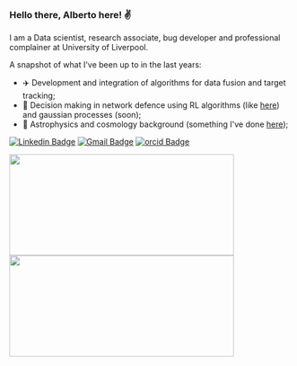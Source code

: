 ### Hello there, Alberto here! ✌️

I am a Data scientist, research associate, bug developer and professional complainer at University of Liverpool.

A snapshot of what I've been up to in the last years:
- ✈️ Development and integration of algorithms for data fusion and target tracking;
- 🤖 Decision making in network defence using RL algorithms (like [here](https://github.com/A-acuto/RLYawningTitan)) and gaussian processes (soon);  
- 🌌 Astrophysics and cosmology background (something I've done [here](https://academic.oup.com/mnras/article/508/3/3519/6381719)); 

[![Linkedin Badge](https://img.shields.io/badge/-albeacu-0077B5?style=for-the-badge&logo=linkedin&logoColor=white&link=https://www.linkedin.com/in/albeacu/)](https://www.linkedin.com/in/albeacu/)
[![Gmail Badge](https://img.shields.io/badge/-a.acuto@liverpool.ac.uk-c14438?style=flat-square&logo=Gmail&logoColor=white&link=mailto:a.acuto@liverpool.ac.uk)](mailto:a.acuto@liverpool.ac.uk)
[![orcid Badge](https://img.shields.io/badge/orcid-A6CE39?style=for-the-badge&logo=orcid&logoColor=white&link=https://orcid.org/0000-0003-0753-5131)](https://orcid.org/0000-0003-0753-5131)
<div>
<img height="180em" width="400em" src="https://github-readme-stats.vercel.app/api/top-langs/?username=A-acuto&show_icons=true&hide_border=false&theme=react&layout=compact&langs_count=4" />
<img height="180em" width="400em" src="https://github-readme-stats.vercel.app/api?username=A-acuto&show_icons=true&hide_border=false&theme=react" />
</div>
